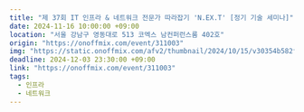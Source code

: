 ```yaml
---
title: "제 37회 IT 인프라 & 네트워크 전문가 따라잡기 'N.EX.T' [정기 기술 세미나]"
date: 2024-11-16 10:00:00 +09:00
location: "서울 강남구 영동대로 513 코엑스 남컨퍼런스룸 402호"
origin: "https://onoffmix.com/event/311003"
img: "https://static.onoffmix.com/afv2/thumbnail/2024/10/15/v30354b582f1e350b1143e224d7b2c3f2f.jpg"
deadline: 2024-12-03 23:30:00 +09:00
link: "https://onoffmix.com/event/311003"
tags:
  - 인프라
  - 네트워크
---
```

